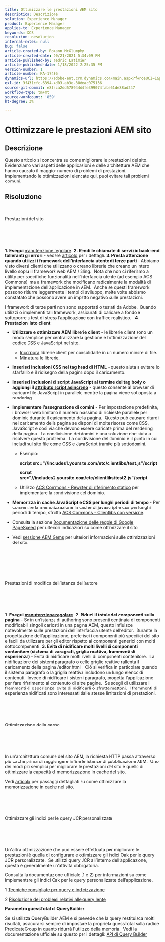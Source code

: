 ```yaml
---
title: Ottimizzare le prestazioni AEM sito
description: Descrizione
solution: Experience Manager
product: Experience Manager
applies-to: Experience Manager
keywords: KCS
resolution: Resolution
internal-notes: null
bug: false
article-created-by: Roxann McGlumphy
article-created-date: 10/21/2021 5:34:09 PM
article-published-by: Cedric Latimier
article-published-date: 1/18/2022 2:25:35 PM
version-number: 1
article-number: KA-17486
dynamics-url: https://adobe-ent.crm.dynamics.com/main.aspx?forceUCI=1&pagetype=entityrecord&etn=knowledgearticle&id=a788e014-9532-ec11-b6e5-000d3a5ba97a
exl-id: 3f431cfc-6394-4d03-ab3e-38deac075136
source-git-commit: e8f4ca2dd578944d4fe399074fab461de88ad247
workflow-type: tm+mt
source-wordcount: '859'
ht-degree: 3%

---
```


# Ottimizzare le prestazioni AEM sito

## Descrizione


Questo articolo si concentra su come migliorare le prestazioni del sito.  Evidenziamo vari aspetti delle applicazioni e delle architetture AEM che hanno causato il maggior numero di problemi di prestazioni.  Implementando le ottimizzazioni elencate qui, puoi evitare tali problemi comuni.


## Risoluzione

<br><br>Prestazioni del sito<br><br><br><br> <br><br>
<b>1. Esegui </b>[manutenzione regolare](https://helpx.adobe.com/experience-manager/kb/AEM6-Maintenance-Guide.html).
<b>2. Rendi le chiamate di servizio back-end tolleranti gli errori</b> - vedere [articolo](https://helpx.adobe.com/experience-manager/kb/backend-web-service-call-blocking-threads-AEM.html) per i dettagli.
<b>3. Presta attenzione quando utilizzi i framework dell’interfaccia utente di terze parti</b> - Abbiamo visto diversi clienti che utilizzano o creano librerie che creano un intero livello sopra il framework web AEM / Sling.  Nota che non ci riferiamo a utility per specifiche funzionalità nell’interfaccia utente (ad esempio ACS Commons), ma a framework che modificano radicalmente la modalità di implementazione dell’applicazione in AEM.  Anche se questi framework possono ridurre leggermente i tempi di sviluppo, molte volte abbiamo constatato che possono avere un impatto negativo sulle prestazioni.

I framework di terze parti non sono supportati o testati da Adobe.  Quando utilizzi o implementi tali framework, assicurati di caricare a fondo e sottoporre a test di stress l’applicazione con traffico realistico.  
<b>4. Prestazioni lato client</b>

- <b>Utilizzare e ottimizzare AEM librerie client</b> - le librerie client sono un modo semplice per centralizzare la gestione e l’ottimizzazione del codice CSS e JavaScript nel sito.

   - [Incorpora](https://experienceleague.adobe.com/docs/experience-manager-release-information/aem-release-updates/previous-updates/aem-previous-versions.html?lang=it) librerie client per consolidarle in un numero minore di file.
   - [Miniatura](https://helpx.adobe.com/experience-manager/6-3/sites/developing/using/clientlibs.html) le librerie.
- <b>Inserisci inclusioni CSS nel tag head di HTML</b> - questo aiuta a evitare lo sfarfallio e il ridisegno della pagina dopo il caricamento.
- <b>Inserisci inclusioni di script JavaScript al termine del tag body o aggiungi il [attributo script asincrono](https://github.com/nateyolles/aem-clientlib-async)</b> - questo consente al browser di caricare file JavaScript in parallelo mentre la pagina viene sottoposta a rendering.
- <b>Implementare l’assegnazione di domini</b> - Per impostazione predefinita, i browser web limitano il numero massimo di richieste parallele per dominio durante il caricamento della pagina.  Questo può causare ritardi nel caricamento della pagina se disponi di molte risorse come CSS, JavaScript e così via che devono essere caricate prima del rendering della pagina.  La condivisione dei domini è una soluzione che aiuta a risolvere questo problema.  La condivisione del dominio è il punto in cui includi sul sito file come CSS e JavaScript tramite più sottodomini.

   - Esempio:

      <b>script src=&quot;//includes1.yoursite.com/etc/clientlibs/test.js&quot;/script

      script src=&quot;//includes2.yoursite.com/etc/clientlibs/test2.js&quot;/script</b>
   - Utilizzo [ACS Commons - Rewriter di riferimento statico](https://adobe-consulting-services.github.io/acs-aem-commons/features/utils-and-apis/static-reference-rewriter/index.html) per implementare la condivisione del dominio.
- <b>Memorizza in cache JavaScript e CSS per lunghi periodi di tempo </b>- Per consentire la memorizzazione in cache di javascript e css per lunghi periodi di tempo, sfrutta [ACS Commons - Clientlibs con versione](https://adobe-consulting-services.github.io/acs-aem-commons/features/versioned-clientlibs/index.html).
- Consulta la sezione [Documentazione delle regole di Google PageSpeed](https://developers.google.com/speed/docs/insights/rules) per ulteriori indicazioni su come ottimizzare il sito.
- Vedi [sessione AEM Gems](https://docs.adobe.com/ddc/en/gems/aem-web-performance.html) per ulteriori informazioni sulle ottimizzazioni del sito.

<br><br><br><br> <br><br>Prestazioni di modifica dell’istanza dell’autore<br><br><br><br> <br><br>
<b>1. Esegui [manutenzione regolare](https://helpx.adobe.com/experience-manager/kb/AEM6-Maintenance-Guide.html)</b>.
<b>2. Riduci il totale dei componenti sulla pagina</b> - Se in un’istanza di authoring sono presenti centinaia di componenti modificabili singoli caricati in una pagina AEM, questo influisce notevolmente sulle prestazioni dell’interfaccia utente dell’editor.  Durante la progettazione dell’applicazione, preferisci i componenti più specifici del sito e facili da utilizzare per gli editor rispetto ai componenti generici con molti sottocomponenti.
<b>3. Evita di nidificare molti livelli di componenti contenitore (sistema di paragrafi, griglia reattiva, frammenti di esperienza) -</b> Evita di nidificare molti livelli di componenti contenitore.  La nidificazione dei sistemi paragrafo o delle griglie reattive rallenta il caricamento della pagina /editor.html .  Ciò si verifica in particolare quando il sistema paragrafo o la griglia reattiva includono un lungo elenco di contenuti.  Invece di nidificare i sistemi paragrafo, progetta l’applicazione per fare riferimento al contenuto di altre pagine.  Se scegli di utilizzare i frammenti di esperienza, evita di nidificarli o sfrutta [mattoni](https://helpx.adobe.com/experience-manager/kt/sites/using/building-blocks-experience-fragment-feature-video-use.html).  I frammenti di esperienza nidificati sono interessati dalle stesse limitazioni di prestazioni.
<br><br><br><br> <br><br>Ottimizzazione della cache<br><br><br><br> <br><br>
In un’architettura comune del sito AEM, la richiesta HTTP passa attraverso più cache prima di raggiungere infine le istanze di pubblicazione AEM.  Uno dei modi più semplici per migliorare le prestazioni del sito è quello di ottimizzare la capacità di memorizzazione in cache del sito.

Vedi [articolo](https://helpx.adobe.com/experience-manager/kb/optimizing-aem-site-caches.html) per passaggi dettagliati su come ottimizzare la memorizzazione in cache nel sito.
<br><br><br><br> <br><br>Ottimizzare gli indici per le query JCR personalizzate<br><br><br><br> <br><br>
Un&#39;altra ottimizzazione che può essere effettuata per migliorare le prestazioni è quella di configurare e ottimizzare gli indici Oak per le query JCR personalizzate.  Se utilizzi query JCR all’interno dell’applicazione, questa è generalmente un’attività obbligatoria.

Consulta la documentazione ufficiale (1 e 2) per informazioni su come implementare gli indici Oak per le query personalizzate dell’applicazione.

1 [Tecniche consigliate per query e indicizzazione](https://experienceleague.adobe.com/docs/experience-manager-65/deploying/practices/best-practices-for-queries-and-indexing.html?lang=it)

2 [Risoluzione dei problemi relativi alle query lente](https://experienceleague.adobe.com/docs/experience-manager-65/developing/bestpractices/troubleshooting-slow-queries.html?lang=en)



<b>Parametro guessTotal di QueryBuilder</b>

Se si utilizza QueryBuilder AEM e si prevede che la query restituisca molti risultati, assicurarsi sempre di impostare la proprietà guessTotal sulla radice PredicateGroup in quanto ridurrà l&#39;utilizzo della memoria.  Vedi la documentazione ufficiale su questo per i dettagli: [API di Query Builder](https://experienceleague.adobe.com/docs/experience-manager-65/developing/platform/query-builder/querybuilder-api.html?lang=en#using-p-guesstotal-to-return-the-results)
